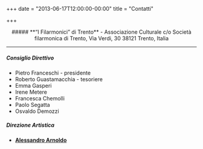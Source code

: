 +++
date = "2013-06-17T12:00:00-00:00"
title = "Contatti"

+++

<center>
##### **“I Filarmonici” di Trento** - Associazione Culturale  
c/o Società filarmonica di Trento,  
Via Verdi, 30  
38121 Trento, Italia  
</center>

---

##### Consiglio Direttivo
* Pietro Franceschi - presidente
* Roberto Guastamacchia - tesoriere
* Emma Gasperi
* Irene Metere
* Francesca Chemolli
* Paolo Segatta
* Osvaldo Demozzi

##### Direzione Artistica
* [**Alessandro Arnoldo**](https://alessandroarnoldo.wixsite.com/alessandroarnoldo) 

